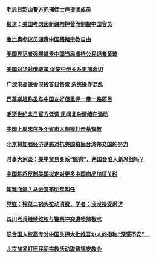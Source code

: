 #### [毛忌日韶山警方抓捕佳士声援团成员](../pages/zyyyoeqqvi/4566309.md) 

#### [报道：美国考虑因新疆拘押营而制裁中国官员](../pages/zyyyoeqqvi/4565928.md) 

#### [鲁比奥参议员谴责中国践踏宗教自由](../pages/zyyyoeqqvi/4565609.md) 

#### [无国界记者强烈谴责中国当局虐待公民记者黄琦](../pages/zyyyoeqqvi/4565328.md) 

#### [美国对华对俄政策 促使中俄关系更加密切](../pages/zyyyoeqqvi/4565186.md) 

#### [广深港高铁香港段首日售票 系统操作混乱](../pages/zyyyoeqqvi/4565175.md) 

#### [巴基斯坦称虽与中国友好但重评一带一路项目](../pages/zyyyoeqqvi/4565111.md) 

#### [毛逝世纪念日官方低调 民间复杂情绪在涌动](../pages/zyyyoeqqvi/4565103.md) 

#### [中国上周末在多个省市大规模打击基督教](../pages/zyyyoeqqvi/4565018.md) 

#### [北京将加强经济诱惑对抗美国稳固台湾邦交国的努力](../pages/zyyyoeqqvi/4565005.md) 

#### [时事大家谈：美中贸易关系“脱钩”，两国会陷入新冷战吗？](../pages/zyyyoeqqvi/4564756.md) 

#### [中国称将反制美国拟定对更多中国商品加征关税](../pages/zyyyoeqqvi/4564759.md) 

#### [知难而退？马云宣布明年卸任](../pages/zyyyoeqqvi/4564732.md) 

#### [党媒：榨菜二锅头拉动消费，学者：我没接受采访](../pages/zyyyoeqqvi/4564725.md) 

#### [四川老兵继续维权与警察冲突遭喷辣椒水](../pages/zyyyoeqqvi/4564714.md) 

#### [联合国人权高专对中国关押大批维吾尔人的指称“深感不安”　](../pages/zyyyoeqqvi/4564682.md) 

#### [北京加紧打压民间宗教活动取缔锡安教会](../pages/zyyyoeqqvi/4564562.md) 

